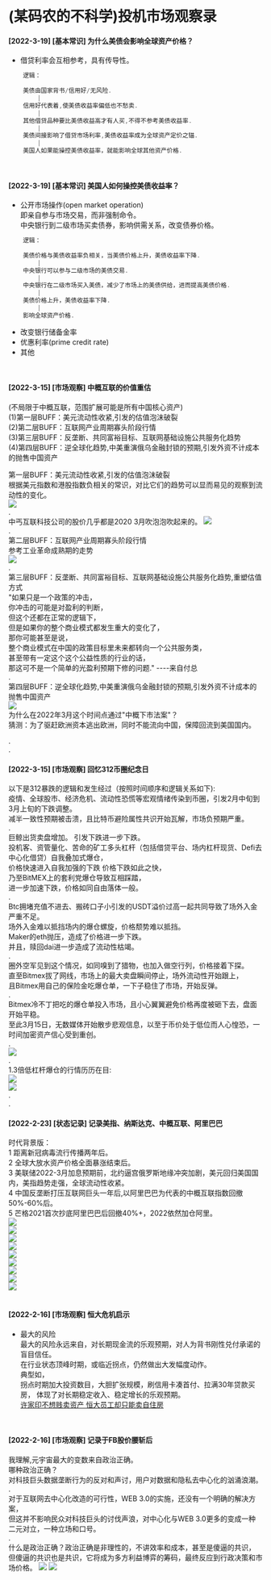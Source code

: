 # (某码农的不科学)投机市场观察录
#### [2022-3-19] [基本常识] 为什么美债会影响全球资产价格？
- 借贷利率会互相参考，具有传导性。
```java
    逻辑：
    
    美债由国家背书/信用好/无风险.
        |
    信用好代表着,使美债收益率偏低也不愁卖.
        |
    其他借贷品种要比美债收益高才有人买,不得不参考美债收益率.
        |
    美债间接影响了借贷市场利率,美债收益率成为全球资产定价之锚.
        |
    美国人如果能操控美债收益率，就能影响全球其他资产价格.
```
<!-- 来自MoneyXYZ https://www.youtube.com/watch?v=u_TtGdl2d9A -->
<br>

#### [2022-3-19] [基本常识] 美国人如何操控美债收益率？
- 公开市场操作(open market operation)<br>
即亲自参与市场交易，而非强制命令。<br>
中央银行到二级市场买卖债券，影响供需关系，改变债券价格。<br>
```java
    逻辑：
    
    美债价格与美债收益率负相关，当美债价格上升，美债收益率下降.
        |
    中央银行可以参与二级市场的美债交易.
        |
    中央银行在二级市场买入美债，减少了市场上的美债供给，进而提高美债价格.
        |
    美债价格上升，美债收益率下降.
        |
    影响全球资产价格.
```
- 改变银行储备金率
- 优惠利率(prime credit rate)
- 其他
<br>

#### [2022-3-15] [市场观察] 中概互联的价值重估
(不局限于中概互联，范围扩展可能是所有中国核心资产)  
(1)第一层BUFF：美元流动性收紧,引发的估值泡沫破裂  
(2)第二层BUFF：互联网产业周期寡头阶段行情  
(3)第三层BUFF：反垄断、共同富裕目标、互联网基础设施公共服务化趋势  
(4)第四层BUFF：逆全球化趋势,中美重演俄乌金融封锁的预期,引发外资不计成本的抛售中国资产  

第一层BUFF：美元流动性收紧,引发的估值泡沫破裂  
根据美元指数和港股指数负相关的常识，对比它们的趋势可以显而易见的观察到流动性的变化。  
![](./data/2022-3-15-5.jpg)  
.  
中丐互联科技公司的股价几乎都是2020 3月吹泡泡吹起来的。
![](./data/2022-3-15-4.jpg)  
.  
第二层BUFF：互联网产业周期寡头阶段行情  
参考工业革命成熟期的走势  
![](./data/2022-3-15-7.png)  
.  
第三层BUFF：反垄断、共同富裕目标、互联网基础设施公共服务化趋势,重塑估值方式  
"如果只是一个政策的冲击，  
你冲击的可能是对盈利的判断，  
但这个还都在正常的逻辑下，  
但是如果你的整个商业模式都发生重大的变化了，  
那你可能甚至是说，  
整个商业模式在中国的政策目标里未来都转向一个公共服务类，  
甚至带有一定这个这个公益性质的行业的话，  
那这可不是一个简单的光盈利预期下修的问题."  ----来自付总  
.  
第四层BUFF：逆全球化趋势,中美重演俄乌金融封锁的预期,引发外资不计成本的抛售中国资产  
![](./data/2022-3-15-6.jpg)  
为什么在2022年3月这个时间点通过"中概下市法案"？  
猜测：为了驱赶欧洲资本逃出欧洲，同时不能流向中国，保障回流到美国国内。

.  
.  
#### [2022-3-15] [市场观察] 回忆312币圈纪念日  
以下是312暴跌的逻辑和发生经过（按照时间顺序和逻辑关系如下):  
疫情、全球股市、经济危机、流动性恐慌等宏观情绪传染到币圈，引发2月中旬到3月上旬的下跌调整。   
减半一致性预期被击溃，且比特币避险属性共识开始瓦解，市场负预期严重。   
.  
巨鲸出货卖盘增加。 引发下跌进一步下跌。  
投机客、资管量化、苦命的矿工多头杠杆（包括借贷平台、场内杠杆现货、Defi去中心化借贷）自我叠加式爆仓，  
价格快速进入自我加强的下跌 价格下跌如此之快，  
乃至BitMEX上的套利党爆仓导致互相踩踏，  
进一步加速下跌，价格如同自由落体一般。  
.   
Btc拥堵充值不进去、搬砖口子小引发的USDT溢价过高一起共同导致了场外入金严重不足。  
场外入金难以抵挡场内的爆仓螺旋，价格颓势难以抵挡。   
Maker的eth抛压，造成了价格进一步下跌。  
并且，赎回dai进一步造成了流动性枯竭。   
.  
圈外空军见到这个情况，如同嗅到了猎物，也加入做空行列，价格接着下探。  
直至Bitmex拔了网线，市场上的最大卖盘瞬间停止，场外流动性开始跟上，  
且Bitmex用自己的保险金吃爆仓单，一下子稳住了市场，开始反弹。  
.  
Bitmex冷不丁把吃的爆仓单投入市场，且小心翼翼避免价格再度被砸下去，盘面开始平稳。  
至此3月15日，无数媒体开始散步悲观信息，以至于币价处于低位而人心惶恐，一时间加密资产信心受到重创。  
.  
![](./data/2022-3-15-3.png)  
.  
1.3倍低杠杆爆仓的行情历历在目:   
![](./data/2022-3-15-1.jpg)  
![](./data/2022-3-15-2.jpg)  
.  
.  
#### [2022-2-23] [状态记录] 记录美指、纳斯达克、中概互联、阿里巴巴
时代背景版：  
1 距离新冠病毒流行传播两年后。<br> 
2 全球大放水资产价格全面暴涨结束后。<br> 
3 美联储2022-3月加息预期前，北约逼宫俄罗斯地缘冲突加剧，美元回归美国国内，美指趋势走强，全球流动性收紧。<br> 
4 中国反垄断打压互联网巨头一年后,以阿里巴巴为代表的中概互联指数回撤50%-60%后。<br> 
5 芒格2021首次抄底阿里巴巴后回撤40%+，2022依然加仓阿里。<br> 
![](./data/2022-2-23-1.jpg)  
![](./data/2022-2-23-2.jpg)  
![](./data/2022-2-23-3.jpg)  
![](./data/2022-2-23-4.jpg)  
![](./data/2022-2-23-5.jpg)  
![](./data/2022-2-23-6.jpg)  
![](./data/2022-2-23-7.jpg)  
![](./data/2022-2-23-8.jpg)  
![](./data/2022-2-23-9.jpg)  
<br>

#### [2022-2-16] [市场观察] 恒大危机启示
- 最大的风险<br>
最大的风险永远来自，对长期现金流的乐观预期，对人为背书刚性兑付承诺的盲目信任。<br>
在行业状态顶峰时期，或临近拐点，仍然做出大发幅度动作。<br>
典型如，<br>
拐点时期加大投资数目，大胆扩张规模，刷信用卡凑首付、拉满30年贷款买房，
体现了对长期稳定收入、稳定增长的乐观预期。<br>
[许家印不想贱卖资产 恒大员工却只能卖自住房](./data/2022-2-16-2.txt)  
<br>

#### [2022-2-16] [市场观察] 记录于FB股价腰斩后
我理解,元宇宙最大的变数来自政治正确。  
哪种政治正确？  
对科技巨头数据垄断行为的反对和声讨，用户对数据和隐私去中心化的汹涌浪潮。  
.  
对于互联网去中心化改造的可行性，WEB 3.0的实施，还没有一个明确的解决方案，  
但这并不影响民众对科技巨头的讨伐声浪，对中心化与WEB 3.0更多的变成一种二元对立，一种立场和口号。  
.  
什么是政治正确？政治正确是非理性的，不讲效率和成本，甚至是傻逼的共识，  
但傻逼的共识也是共识，它将成为多方利益博弈的筹码，最终反应到行政决策和市场价格。
![](./data/2022-2-16-1.jpg)
![](./data/2022-2-16-2.jpg)
